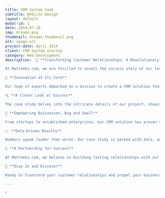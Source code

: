 ```yaml
---
title: CRM System SaaS
subtitle: Website Design
layout: default
modal-id: 1
date: 2014-07-18
img: dreams.png
thumbnail: dreams-thumbnail.png
alt: image-alt
project-date: April 2014
client: CRM System startup
category: Web Development
description: '🚀 **Transforming Customer Relationships: A Revolutionary Journey with Our Latest Project**

At Matreeks.com, we are thrilled to unveil the success story of our latest endeavor—a state-of-the-art Customer Relationship Management (CRM) solution designed to redefine how businesses interact with their customers. Dive deep into our comprehensive case study to discover the remarkable transformation and the unparalleled benefits our innovative solution has brought to businesses worldwide.

🌟 **Innovation at Its Core**

Our team of experts embarked on a mission to create a CRM solution that goes beyond the conventional boundaries, focusing on user-centric design, seamless integration, and real-time data analytics. The result? A robust platform that empowers businesses to foster meaningful connections, drive engagement, and skyrocket their customer satisfaction levels.

🔍 **A Closer Look at Success**

The case study delves into the intricate details of our project, showcasing the challenges, the innovative strategies employed, and the triumphant results achieved. Learn how we navigated through complex requirements, integrated advanced technologies, and tailored our solution to meet the unique needs of our clients.

💼 **Empowering Businesses, Big and Small**

From startups to established enterprises, our CRM solution has proven to be a game-changer across various industries. The case study highlights real-world examples, demonstrating the versatility and scalability of our platform, and how it has become an indispensable tool for businesses aiming for excellence.

📈 **Data-Driven Results**

Numbers speak louder than words. Our case study is packed with data, analytics, and tangible results that underscore the effectiveness of our CRM solution. Witness the remarkable improvements in customer engagement, sales conversion, and overall operational efficiency that our clients have experienced.

🤝 **A Partnership for Success**

At Matreeks.com, we believe in building lasting relationships with our clients. This case study is a testament to our commitment to excellence, innovation, and customer success. Discover how our collaborative approach and unwavering support have played a pivotal role in the success stories of businesses around the globe.

📖 **Dive In and Discover**

Ready to transform your customer relationships and propel your business to new heights? Explore our case study now and uncover the secrets behind our revolutionary CRM solution. Let’s embark on a journey of innovation, success, and unparalleled customer experiences together!

---
```

'
